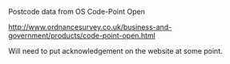 Postcode data from OS Code-Point Open

http://www.ordnancesurvey.co.uk/business-and-government/products/code-point-open.html

Will need to put acknowledgement on the website at some point.

